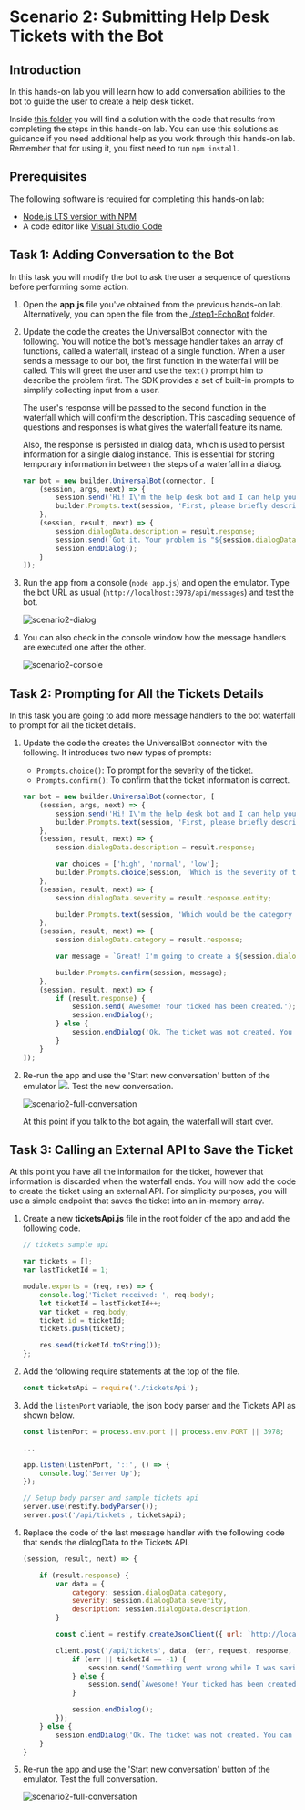 # Scenario 2: Submitting Help Desk Tickets with the Bot

## Introduction

In this hands-on lab you will learn how to add conversation abilities to the bot to guide the user to create a help desk ticket.

Inside [this folder](./step2-TicketSubmissionDialog) you will find a solution with the code that results from completing the steps in this hands-on lab. You can use this solutions as guidance if you need additional help as you work through this hands-on lab. Remember that for using it, you first need to run `npm install`.

## Prerequisites

The following software is required for completing this hands-on lab:

* [Node.js LTS version with NPM](https://nodejs.org/en/download/)
* A code editor like [Visual Studio Code](https://code.visualstudio.com/download)

## Task 1: Adding Conversation to the Bot

In this task you will modify the bot to ask the user a sequence of questions before performing some action.

1. Open the **app.js** file you've obtained from the previous hands-on lab. Alternatively, you can open the file from the [./step1-EchoBot](../step1-EchoBot) folder.

1. Update the code the creates the UniversalBot connector with the following. You will notice the bot's message handler takes an array of functions, called a waterfall, instead of a single function. When a user sends a message to our bot, the first function in the waterfall will be called. This will greet the user and use the `text()` prompt him to describe the problem first. The SDK provides a set of built-in prompts to simplify collecting input from a user.

    The user's response will be passed to the second function in the waterfall which will confirm the description. This cascading sequence of questions and responses is what gives the waterfall feature its name.

    Also, the response is persisted in dialog data, which is used to persist information for a single dialog instance. This is essential for storing temporary information in between the steps of a waterfall in a dialog.

    ```javascript
    var bot = new builder.UniversalBot(connector, [
        (session, args, next) => {
            session.send('Hi! I\'m the help desk bot and I can help you create a ticket.');
            builder.Prompts.text(session, 'First, please briefly describe your problem to me.');
        },
        (session, result, next) => {
            session.dialogData.description = result.response;
            session.send(`Got it. Your problem is "${session.dialogData.description}"`);
            session.endDialog();
        }
    ]);
    ```

1. Run the app from a console (`node app.js`) and open the emulator. Type the bot URL as usual (`http://localhost:3978/api/messages`) and test the bot.

    ![scenario2-dialog](./images/scenario2-dialog.png)

1. You can also check in the console window how the message handlers are executed one after the other.

    ![scenario2-console](./images/scenario2-console.png)

## Task 2: Prompting for All the Tickets Details

In this task you are going to add more message handlers to the bot waterfall to prompt for all the ticket details.

1. Update the code the creates the UniversalBot connector with the following. It introduces two new types of prompts:

    * `Prompts.choice()`: To prompt for the severity of the ticket.
    * `Prompts.confirm()`: To confirm that the ticket information is correct.


    ```javascript
    var bot = new builder.UniversalBot(connector, [
        (session, args, next) => {
            session.send('Hi! I\'m the help desk bot and I can help you create a ticket.');
            builder.Prompts.text(session, 'First, please briefly describe your problem to me.');
        },
        (session, result, next) => {
            session.dialogData.description = result.response;

            var choices = ['high', 'normal', 'low'];
            builder.Prompts.choice(session, 'Which is the severity of this problem?', choices);
        },
        (session, result, next) => {
            session.dialogData.severity = result.response.entity;

            builder.Prompts.text(session, 'Which would be the category for this ticket (software, hardware, network, and so on)?');
        },
        (session, result, next) => {
            session.dialogData.category = result.response;

            var message = `Great! I'm going to create a ${session.dialogData.severity} severity ticket in the "${session.dialogData.category}" category. The description I will use is "${session.dialogData.description}". Can you confirm that this information is correct?`;

            builder.Prompts.confirm(session, message);
        },
        (session, result, next) => {
            if (result.response) {
                session.send('Awesome! Your ticked has been created.');
                session.endDialog();
            } else {
                session.endDialog('Ok. The ticket was not created. You can start again if you want.');
            }
        }
    ]);
    ```

1. Re-run the app and use the 'Start new conversation' button of the emulator ![](./images/scenario2-start-new.png). Test the new conversation.

    ![scenario2-full-conversation](./images/scenario2-full-conversation.png)

    At this point if you talk to the bot again, the waterfall will start over.

## Task 3: Calling an External API to Save the Ticket

At this point you have all the information for the ticket, however that information is discarded when the waterfall ends. You will now add the code to create the ticket using an external API. For simplicity purposes, you will use a simple endpoint that saves the ticket into an in-memory array.

1. Create a new **ticketsApi.js** file in the root folder of the app and add the following code.

    ```javascript
    // tickets sample api

    var tickets = [];
    var lastTicketId = 1;

    module.exports = (req, res) => {
        console.log('Ticket received: ', req.body);
        let ticketId = lastTicketId++;
        var ticket = req.body;
        ticket.id = ticketId;
        tickets.push(ticket);

        res.send(ticketId.toString());
    };
    ```

1. Add the following require statements at the top of the file.

    ```javascript
    const ticketsApi = require('./ticketsApi');
    ```

1. Add the `listenPort` variable, the json body parser and the Tickets API as shown below.

    ```javascript
    const listenPort = process.env.port || process.env.PORT || 3978;

    ...

    app.listen(listenPort, '::', () => {
        console.log('Server Up');
    });

    // Setup body parser and sample tickets api
    server.use(restify.bodyParser());
    server.post('/api/tickets', ticketsApi);
    ```

1. Replace the code of the last message handler with the following code that sends the dialogData to the Tickets API.

    ```javascript
    (session, result, next) => {

        if (result.response) {
            var data = {
                category: session.dialogData.category,
                severity: session.dialogData.severity,
                description: session.dialogData.description,
            }

            const client = restify.createJsonClient({ url: `http://localhost:${listenPort}` });

            client.post('/api/tickets', data, (err, request, response, ticketId) => {
                if (err || ticketId == -1) {
                    session.send('Something went wrong while I was saving your ticket. Please try again later.')
                } else {
                    session.send(`Awesome! Your ticked has been created with the number ${ticketId}.`);
                }

                session.endDialog();
            });
        } else {
            session.endDialog('Ok. The ticket was not created. You can start again if you want.');
        }
    }
    ```

1. Re-run the app and use the 'Start new conversation' button of the emulator. Test the full conversation.

    ![scenario2-full-conversation](./images/scenario2-full-conversation.png)